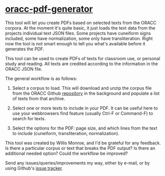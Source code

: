 # [oracc-pdf-generator](https://willismonroe.github.io/oracc-pdf-generator/)
This tool will let you create PDFs based on selected texts from the ORACC corpora.
At the moment it's quite basic, it just loads the text data from the projects individual text JSON files.
Some projects have cuneiform signs included, some have normalization, some only have transliteration.
Right now the tool is not smart enough to tell you what's available before it generates the PDF.

This tool can be used to create PDFs of texts for classroom use, or personal study and reading.
All texts are credited according to the information in the ORACC JSON file.

The general workflow is as follows:

1. Select a corpus to load. This will download and unzip the corpus file from the ORACC Github
[repository](https://github.com/oracc/json) in the background and populate a list of texts from that archive.

2. Select one or more texts to include in your PDF. It can be useful here to use your webbrowsers find feature
(usually Ctrl-F or Command-F) to search for texts.

3. Select the options for the PDF: page size, and which lines from the text to include (cuneiform,
transliteration, normalization).

This tool was created by Willis Monroe, and I'd be grateful for any feedback. Is there a particular corpus
or text that breaks the PDF output? Is there an additional needed option? Could the workflow be improved?

Send any issues/queries/improvements my way, either by e-mail, or by using Github's [issue tracker](https://github.com/willismonroe/oracc-pdf-generator/issues).
